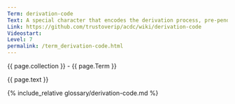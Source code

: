 ```yaml
---
Term: derivation-code
Text: A special character that encodes the derivation process, pre-pended to the identifier
Link: https://github.com/trustoverip/acdc/wiki/derivation-code
Videostart: 
Level: 7
permalink: /term_derivation-code.html
---
```


{{ page.collection }} - {{ page.Term }}

   {{ page.text }}

{% include_relative glossary/derivation-code.md %}

